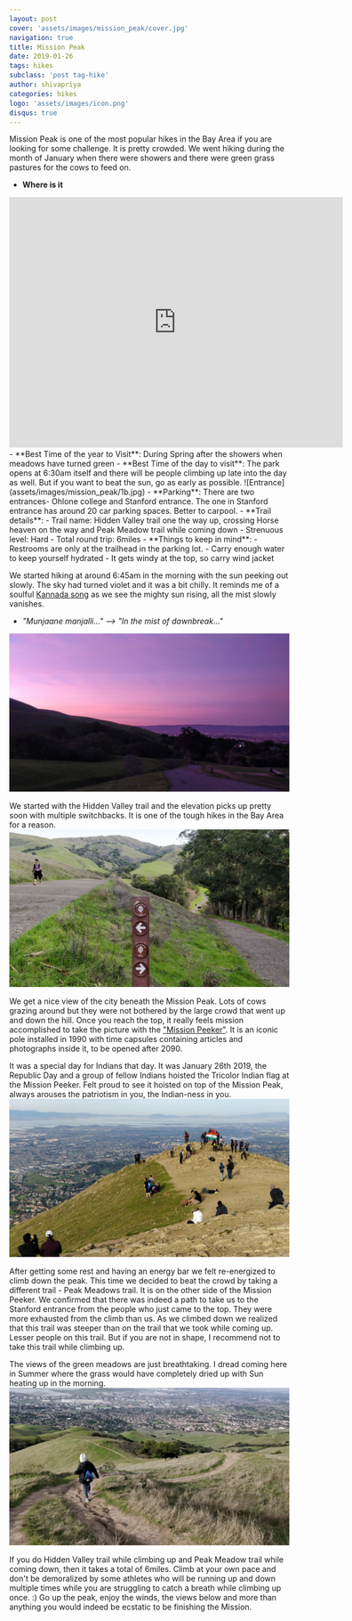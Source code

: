 ```yaml
---
layout: post
cover: 'assets/images/mission_peak/cover.jpg'
navigation: true
title: Mission Peak
date: 2019-01-26
tags: hikes
subclass: 'post tag-hike'
author: shivapriya
categories: hikes
logo: 'assets/images/icon.png'
disqus: true
---
```





Mission Peak is one of the most popular hikes in the Bay Area if you are looking for some challenge. It is pretty crowded. We went hiking during the month of January when there were showers and there were green grass pastures for the cows to feed on. 

- **Where is it** 
<iframe src="https://www.google.com/maps/embed?pb=!1m18!1m12!1m3!1d3165.1523873283336!2d-121.91058768476928!3d37.50432387980952!2m3!1f0!2f0!3f0!3m2!1i1024!2i768!4f13.1!3m3!1m2!1s0x808fc67dccda1b0d%3A0x7231f5f4d748bf62!2sMission+Peak+Trail+Head!5e0!3m2!1sen!2sus!4v1557789582065!5m2!1sen!2sus" width="600" height="450" frameborder="0" style="border:0" allowfullscreen></iframe>
- **Best Time of the year to Visit**: During Spring after the showers when meadows have turned green
- **Best Time of the day to visit**: The park opens at 6:30am itself and there will be people climbing up late into the day as well. But if you want to beat the sun, go as early as possible. ![Entrance](assets/images/mission_peak/1b.jpg)
- **Parking**: There are two entrances- Ohlone college and Stanford entrance. The one in Stanford entrance has around 20 car parking spaces. Better to carpool.
- **Trail details**:   
  - Trail name: Hidden Valley trail one the way up, crossing Horse heaven on the way and Peak Meadow trail while coming down
  - Strenuous level: Hard
  - Total round trip: 6miles
- **Things to keep in mind**: 
  - Restrooms are only at the trailhead in the parking lot. 
  - Carry enough water to keep yourself hydrated
  - It gets windy at the top, so carry wind jacket



We started hiking at around 6:45am in the morning with the sun peeking out slowly. The sky had turned violet and it was a bit chilly. It reminds me of a soulful [Kannada song](http://kannadasongtranslation.blogspot.com/2015/07/munjaane-manjalli.html) as we see the mighty sun rising, all the mist slowly vanishes.
- *"Munjaane manjalli..." --> "In the mist of dawnbreak..."*

![Sunrise](assets/images/mission_peak/1.jpg)

We started with the Hidden Valley trail and the elevation picks up pretty soon with multiple switchbacks. It is one of the tough hikes in the Bay Area for a reason.
![Trailhead](assets/images/mission_peak/1c.jpg)

We get a nice view of the city beneath the Mission Peak. Lots of cows grazing around but they were not bothered by the large crowd that went up and down the hill. Once you reach the top, it really feels mission accomplished to take the picture with the ["Mission Peeker"](https://en.wikipedia.org/wiki/Mission_Peak#Iconic_%22Mission_Peeker%22_summit_pole). It is an iconic pole installed in 1990 with time capsules containing articles and photographs inside it, to be opened after 2090.
 

It was a special day for Indians that day. It was January 26th 2019, the Republic Day and a group of fellow Indians hoisted the Tricolor Indian flag at the Mission Peeker. Felt proud to see it hoisted on top of the Mission Peak, always arouses the patriotism in you, the Indian-ness in you.
![Summit](assets/images/mission_peak/4.jpg)

After getting some rest and having an energy bar we felt re-energized to climb down the peak. This time we decided to beat the crowd by taking a different trail - Peak Meadows trail. It is on the other side of the Mission Peeker. We confirmed that there was indeed a path to take us to the Stanford entrance from the people who just came to the top. They were more exhausted from the climb than us. As we climbed down we realized that this trail was steeper than on the trail that we took while coming up. Lesser people on this trail. But if you are not in shape, I recommend not to take this trail while climbing up. 

The views of the green meadows are just breathtaking. I dread coming here in Summer where the grass would have completely dried up with Sun heating up in the morning.
![Meadows](assets/images/mission_peak/5.jpg)

If you do Hidden Valley trail while climbing up and Peak Meadow trail while coming down, then it takes a total of 6miles. Climb at your own pace and don't be demoralized by some athletes who will be running up and down multiple times while you are struggling to catch a breath while climbing up once. :) 
Go up the peak, enjoy the winds, the views below and more than anything you would indeed be ecstatic to be finishing the Mission.
 



